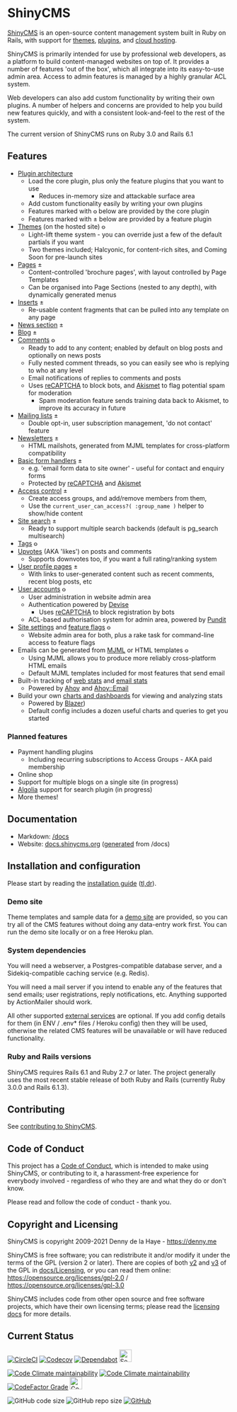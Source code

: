 # ShinyCMS

[ShinyCMS](https://shinycms.org/) is an open-source content management system built in Ruby on Rails, with support for [themes](docs/Themes.md), [plugins](docs/Developer/Plugins.md), and [cloud hosting](docs/Cloud-Hosting.md).

ShinyCMS is primarily intended for use by professional web developers, as a platform to build content-managed websites on top of. It provides a number of features 'out of the box', which all integrate into its easy-to-use admin area. Access to admin features is managed by a highly granular ACL system.

Web developers can also add custom functionality by writing their own plugins. A number of helpers and concerns are provided to help you build new features quickly, and with a consistent look-and-feel to the rest of the system.

The current version of ShinyCMS runs on Ruby 3.0 and Rails 6.1

## Features

* [Plugin architecture](docs/Developer/Plugins.md)
  * Load the core plugin, plus only the feature plugins that you want to use
    * Reduces in-memory size and attackable surface area
  * Add custom functionality easily by writing your own plugins
  * Features marked with 𐍈 below are provided by the core plugin
  * Features marked with ± below are provided by a feature plugin
* [Themes](docs/Themes.md) (on the hosted site) 𐍈
  * Light-lift theme system - you can override just a few of the default partials if you want
  * Two themes included; Halcyonic, for content-rich sites, and Coming Soon for pre-launch sites
* [Pages](docs/Features/Plugins/ShinyPages.md) ±
  * Content-controlled 'brochure pages', with layout controlled by Page Templates
  * Can be organised into Page Sections (nested to any depth), with dynamically generated menus
* [Inserts](docs/Features/Plugins/ShinyInserts.md) ±
  * Re-usable content fragments that can be pulled into any template on any page
* [News section](docs/Features/Plugins/ShinyNews.md) ±
* [Blog](docs/Features/Plugins/ShinyBlog.md) ±
* [Comments](docs/Features/MainApp/Comments.md) 𐍈
  * Ready to add to any content; enabled by default on blog posts and optionally on news posts
  * Fully nested comment threads, so you can easily see who is replying to who at any level
  * Email notifications of replies to comments and posts
  * Uses [reCAPTCHA](https://developers.google.com/recaptcha/) to block bots, and [Akismet](https://akismet.com/) to flag potential spam for moderation
    * Spam moderation feature sends training data back to Akismet, to improve its accuracy in future
* [Mailing lists](docs/Features/Plugins/ShinyLists.md) ±
  * Double opt-in, user subscription management, 'do not contact' feature
* [Newsletters](docs/Features/Plugins/ShinyNewsletters.md) ±
  * HTML mailshots, generated from MJML templates for cross-platform compatibility
* [Basic form handlers](docs/Features/Plugins/ShinyForms.md) ±
  * e.g. 'email form data to site owner' - useful for contact and enquiry forms
  * Protected by [reCAPTCHA](https://developers.google.com/recaptcha/) and [Akismet](https://akismet.com/)
* [Access control](docs/Features/Plugins/ShinyAccess.md) ±
  * Create access groups, and add/remove members from them,
  * Use the `current_user_can_access?( :group_name )` helper to show/hide content
* [Site search](docs/Features/Plugins/ShinySearch.md) ±
  * Ready to support multiple search backends (default is pg_search multisearch)
* [Tags](docs/Features/MainApp/Tags.md) 𐍈
* [Upvotes](docs/Features/MainApp/Upvotes.md) (AKA 'likes') on posts and comments
  * Supports downvotes too, if you want a full rating/ranking system
* [User profile pages](docs/Features/Plugins/ShinyProfiles.md) ±
  * With links to user-generated content such as recent comments, recent blog posts, etc
* [User accounts](docs/Features/MainApp/UserAccounts.md) 𐍈
  * User administration in website admin area
  * Authentication powered by [Devise](https://github.com/heartcombo/devise)
    * Uses [reCAPTCHA](https://developers.google.com/recaptcha/) to block registration by bots
  * ACL-based authorisation system for admin area, powered by [Pundit](https://github.com/varvet/pundit)
* [Site settings](docs/Features/MainApp/SiteSettings.md) and [feature flags](docs/Features/MainApp/FeatureFlags.md) 𐍈
  * Website admin area for both, plus a rake task for command-line access to feature flags
* Emails can be generated from [MJML](docs/Features/mjml.md) or HTML templates 𐍈
  * Using MJML allows you to produce more reliably cross-platform HTML emails
  * Default MJML templates included for most features that send email
* Built-in tracking of [web stats](docs/Features/MainApp/WebStats.md) and [email stats](docs/Features/MainApp/EmailStats.md)
  * Powered by [Ahoy](https://github.com/ankane/ahoy) and [Ahoy::Email](https://github.com/ankane/ahoy_email)
* Build your own [charts and dashboards](docs/Features/MainApp/Charts.md) for viewing and analyzing stats
  * Powered by [Blazer](https://github.com/ankane/blazer))
  * Default config includes a dozen useful charts and queries to get you started

### Planned features

* Payment handling plugins
  * Including recurring subscriptions to Access Groups - AKA paid membership
* Online shop
* Support for multiple blogs on a single site (in progress)
* [Algolia](https://www.algolia.com/) support for search plugin (in progress)
* More themes!


## Documentation

* Markdown: [/docs](docs/index.md)
* Website: [docs.shinycms.org](https://docs.shinycms.org/) ([generated](https://shinycms.org/blog/2020/10/docs) from /docs)


## Installation and configuration

Please start by reading the [installation guide](docs/INSTALL.md) ([tl,dr](docs/tldr.md)).

### Demo site

Theme templates and sample data for a [demo site](docs/demo-site.md) are provided, so you can try all of the CMS features without doing any data-entry work first. You can run the demo site locally or on a free Heroku plan.

### System dependencies

You will need a webserver, a Postgres-compatible database server, and a Sidekiq-compatible caching service (e.g. Redis).

You will need a mail server if you intend to enable any of the features that send emails; user registrations, reply notifications, etc. Anything supported by ActionMailer should work.

All other supported [external services](docs/Services.md) are optional. If you add config details for them (in ENV / .env* files / Heroku config) then they will be used, otherwise the related CMS features will be unavailable or will have reduced functionality.

### Ruby and Rails versions

ShinyCMS requires Rails 6.1 and Ruby 2.7 or later. The project generally uses the most recent stable release of both Ruby and Rails (currently Ruby 3.0.0 and Rails 6.1.3).


## Contributing

See [contributing to ShinyCMS](docs/Contributing.md).


## Code of Conduct

This project has a [Code of Conduct](docs/code-of-conduct.md), which is intended to make using ShinyCMS, or contributing to it, a harassment-free experience for everybody involved - regardless of who they are and what they do or don't know.

Please read and follow the code of conduct - thank you.


## Copyright and Licensing

ShinyCMS is copyright 2009-2021 Denny de la Haye - https://denny.me

ShinyCMS is free software; you can redistribute it and/or modify it under the terms of the GPL (version 2 or later). There are copies of both [v2](docs/Licensing/gnu-gpl-2.0.md) and [v3](docs/Licensing/gnu-gpl-3.0.md) of the GPL in [docs/Licensing](docs/Licensing/index.md), or you can read them online: https://opensource.org/licenses/gpl-2.0 / https://opensource.org/licenses/gpl-3.0

ShinyCMS includes code from other open source and free software projects, which have their own licensing terms; please read the [licensing docs](docs/Licensing/index.md) for more details.


## Current Status

[![CircleCI](https://img.shields.io/circleci/build/github/denny/ShinyCMS-ruby?label=CircleCI&logo=circleci&logoColor=white&style=for-the-badge)](https://circleci.com/gh/denny/ShinyCMS-ruby)
[![Codecov](https://img.shields.io/codecov/c/github/denny/ShinyCMS-ruby?label=Codecov&logo=codecov&logoColor=white&style=for-the-badge)](https://codecov.io/gh/denny/ShinyCMS-ruby)
[![Dependabot](https://img.shields.io/static/v1?label=Dependabot&color=brightgreen&message=enabled&logo=dependabot&style=for-the-badge)](https://rubydoc.info/github/denny/ShinyCMS-ruby)
<a href="https://hakiri.io/github/denny/ShinyCMS-ruby/main"><img src="https://hakiri.io/github/denny/ShinyCMS-ruby/main.svg" alt="Security" height="28px"></a>

[![Code Climate maintainability](https://img.shields.io/codeclimate/maintainability/denny/ShinyCMS-ruby?label=CodeClimate&logo=code-climate&style=for-the-badge)](https://codeclimate.com/github/denny/ShinyCMS-ruby/maintainability)
[![Code Climate maintainability](https://img.shields.io/codeclimate/maintainability-percentage/denny/ShinyCMS-ruby?label=CodeClimate&logo=code-climate&style=for-the-badge)](https://codeclimate.com/github/denny/ShinyCMS-ruby/maintainability)
[![CodeFactor Grade](https://img.shields.io/codefactor/grade/github/denny/ShinyCMS-ruby?label=CodeFactor&logo=codefactor&logoColor=white&style=for-the-badge)](https://www.codefactor.io/repository/github/denny/shinycms-ruby)
<a href="https://codebeat.co/projects/github-com-denny-shinycms-ruby-main"><img src="https://codebeat.co/badges/97ed8fca-23b4-469e-a7fb-fd3ec7f8e4d5" alt="CodeBeat (code quality)" height="28px"></a>

![GitHub code size](https://img.shields.io/github/languages/code-size/denny/ShinyCMS-ruby?logo=github&style=for-the-badge)
![GitHub repo size](https://img.shields.io/github/repo-size/denny/ShinyCMS-ruby?logo=github&style=for-the-badge)
[![GitHub](https://img.shields.io/github/license/denny/ShinyCMS-ruby?color=blue&logo=gnu&style=for-the-badge)](https://opensource.org/licenses/gpl-2.0)
